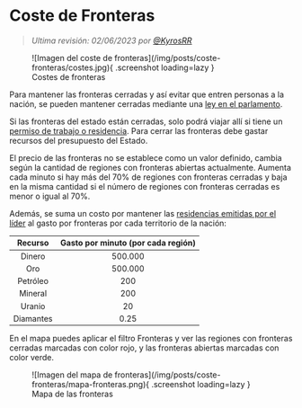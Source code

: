 # Coste de Fronteras

> _Ultima revisión: 02/06/2023 por [@KyrosRR](https://t.me/KyrosRR)_

<figure markdown>
  ![Imagen del coste de fronteras](/img/posts/coste-fronteras/costes.jpg){ .screenshot loading=lazy }
  <figcaption>Costes de fronteras</figcaption>
</figure>

Para mantener las fronteras cerradas y así evitar que entren personas a la nación, se pueden mantener cerradas mediante una [ley en el parlamento](/3.-Politica/Leyes/#cerrarabrir-fronteras).

Si las fronteras del estado están cerradas, solo podrá viajar allí si tiene un [permiso de trabajo o residencia](/1.-Perfil/Residencias-y-Permisos-de-Trabajo/).
Para cerrar las fronteras debe gastar recursos del presupuesto del Estado.

El precio de las fronteras no se establece como un valor definido, cambia según la cantidad de regiones con fronteras abiertas actualmente. Aumenta cada minuto si hay más del 70% de regiones con fronteras cerradas y baja en la misma cantidad si el número de regiones con fronteras cerradas es menor o igual al 70%.

Además, se suma un costo por mantener las [residencias emitidas por el líder](/3.-Politica/Leyes/#residencia) al gasto por fronteras por cada territorio de la nación:

|  Recurso  | Gasto por minuto (por cada región) |
| :-------: | :--------------------------------: |
|  Dinero   |              500.000               |
|    Oro    |              500.000               |
| Petróleo  |                200                 |
|  Mineral  |                200                 |
|  Uranio   |                 20                 |
| Diamantes |                0.25                |

En el mapa puedes aplicar el filtro Fronteras y ver las regiones con fronteras cerradas marcadas con color rojo, y las fronteras abiertas marcadas con color verde.

<figure markdown>
  ![Imagen del mapa de fronteras](/img/posts/coste-fronteras/mapa-fronteras.png){ .screenshot loading=lazy }
  <figcaption>Mapa de las fronteras</figcaption>
</figure>
